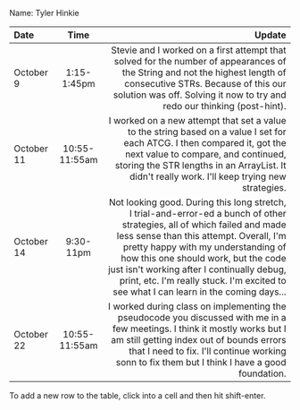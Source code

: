 Name: Tyler Hinkie

| Date       |     Time      |                                                                                                                                                                                                                                                                                                                                                                                   Update |
|:-----------|:-------------:|-----------------------------------------------------------------------------------------------------------------------------------------------------------------------------------------------------------------------------------------------------------------------------------------------------------------------------------------------------------------------------------------:|
| October 9  |  1:15-1:45pm  |                                                                                                                                            Stevie and I worked on a first attempt that solved for the number of appearances of the String and not the highest length of consecutive STRs. Because of this our solution was off. Solving it now to try and redo our thinking (post-hint). |
| October 11 | 10:55-11:55am |                                                                                                                        I worked on a new attempt that set a value to the string based on a value I set for each ATCG. I then compared it, got the next value to compare, and continued, storing the STR lengths in an ArrayList. It didn't really work. I'll keep trying new strategies. |
| October 14 |   9:30-11pm   | Not looking good. During this long stretch, I trial-and-error-ed a bunch of other strategies, all of which failed and made less sense than this attempt. Overall, I'm pretty happy with my understanding of how this one should work, but the code just isn't working after I continually debug, print, etc. I'm really stuck. I'm excited to see what I can learn in the coming days... |
| October 22 | 10:55-11:55am |                                                                                                                 I worked during class on implementing the pseudocode you discussed with me in a few meetings. I think it mostly works but I am still getting index out of bounds errors that I need to fix. I'll continue working sonn to fix them but I think I have a good foundation. |


To add a new row to the table, click into a cell and then hit shift-enter.